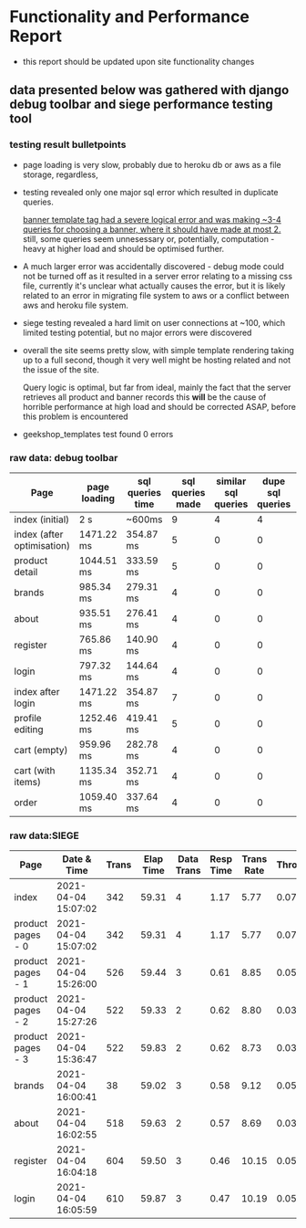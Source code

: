 # Functionality and Performance Report
* this report should be updated upon site functionality changes

## data presented below was gathered with django debug toolbar and siege performance testing tool


### testing result bulletpoints

* page loading is very slow, probably due to heroku db or aws as a file storage, regardless,
* testing revealed only one major sql error which resulted in duplicate queries.

  [banner template tag had a severe logical error and was making ~3-4 queries for choosing a banner, where it should have made at most 2.](https://github.com/StrikeNeon/store/blob/aws_migration/mainapp/templatetags/banner.py#L17)
  still, some queries seem unnesessary or, potentially, computation - heavy at higher load and should be optimised further.

* A much larger error was accidentally discovered - debug mode could not be turned off as it resulted in a server error relating to a missing css file, currently it's unclear what actually causes the error, but it is likely related to an error in migrating file system to aws or a conflict between aws and heroku file system.

* siege testing revealed a hard limit on user connections at ~100, which limited testing potential, but no major errors were discovered

* overall the site seems pretty slow, with simple template rendering taking up to a full second,
though it very well might be hosting related and not the issue of the site.

  Query logic is optimal, but far from ideal, mainly the fact that the server retrieves all product and banner records
  this __will__ be the cause of horrible performance at high load and should be corrected ASAP, before this problem is encountered

* geekshop_templates test found 0 errors

### raw data: debug toolbar

| Page                          | page loading | sql queries time | sql queries made | similar sql queries | dupe sql queries |templates  |
|-------------------------------|--------------|------------------|------------------|---------------------|------------------|-----------|
| index (initial)               | 2 s          | ~600ms           | 9                | 4                   |4                 | 1 s       |
| index (after optimisation)    | 1471.22 ms    | 354.87 ms       | 5                | 0                   |0                 | 602.56 ms |
| product detail                | 1044.51 ms    | 333.59 ms       | 5                | 0                   |0                 | 298.67 ms |
| brands                        | 985.34 ms     | 279.31 ms       | 4                | 0                   |0                 | 343.0 ms  |
| about                         | 935.51 ms     | 276.41 ms       | 4                | 0                   |0                 | 216.3 ms  |
| register                      | 765.86 ms     | 140.90 ms       | 4                | 0                   |0                 | 736.4 ms  |
| login                         | 797.32 ms     | 144.64 ms       | 4                | 0                   |0                 | 746.5 ms  |
| index after login             | 1471.22 ms    | 354.87 ms       | 7                | 0                   |0                 | 977.4 ms  |
| profile editing               | 1252.46 ms    | 419.41 ms       | 5                | 0                   |0                 | 362.4 ms  |
| cart (empty)                  | 959.96 ms     | 282.78 ms       | 4                | 0                   |0                 | 921.1 ms  |
| cart (with items)             | 1135.34 ms    | 352.71 ms       | 4                | 0                   |0                 | 1057.6 ms |
| order                         | 1059.40 ms    | 337.64 ms       | 4                | 0                   |0                 | 1012.5 ms |

### raw data:SIEGE

| Page                | Date & Time         | Trans | Elap Time | Data Trans | Resp Time | Trans Rate | Throughput | Concurrent | OKAY | Failed |
|---------------------|---------------------|-------|-----------|-----------|------------|------------|-----------|------------|-------|-------|
| index               | 2021-04-04 15:07:02 | 342   | 59.31     | 4         | 1.17       | 5.77       | 0.07      | 6.72       | 342   | 0     |
| product pages - 0   | 2021-04-04 15:07:02 | 342   | 59.31     | 4         | 1.17       | 5.77       | 0.07      | 6.72       | 342   | 0     |
| product pages - 1   | 2021-04-04 15:26:00 | 526   | 59.44     | 3         | 0.61       | 8.85       | 0.05      | 5.39       | 533   | 0     |
| product pages - 2   | 2021-04-04 15:27:26 | 522   | 59.33     | 2         | 0.62       | 8.80       | 0.03      | 5.41       | 528   | 0     |
| product pages - 3   | 2021-04-04 15:36:47 | 522   | 59.83     | 2         | 0.62       | 8.73       | 0.03      | 5.38       | 530   | 0     |
| brands              | 2021-04-04 16:00:41 | 38    | 59.02     | 3         | 0.58       | 9.12       | 0.05      | 5.30       | 545   | 0     |
| about               | 2021-04-04 16:02:55 | 518   | 59.63     | 2         | 0.57       | 8.69       | 0.03      | 4.99       | 525   | 0     |
| register            | 2021-04-04 16:04:18 | 604   | 59.50     | 3         | 0.46       | 10.15      | 0.05      | 4.71       | 610   | 0     |
| login               | 2021-04-04 16:05:59 | 610   | 59.87     | 3         | 0.47       | 10.19      | 0.05      | 4.77       | 619   | 0     |
